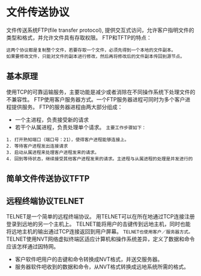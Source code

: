 # 文件传送协议

文件传送系统FTP(file transfer protocol), 提供交互式访问，允许客户指明文件的类型和格式，并允许文件具有存取权限。
FTP和TFTP的特点：
```
这两个协议都是复制整个文件，若要存取一个文件，必须先得到一个本地的文件副本。
如果要修改文件，只能对文件的副本进行修改，然后再将修改后的文件副本传回到源节点。
```

## 基本原理
使用TCP的可靠运输服务，主要功能是减少或者消除在不同操作系统下处理文件的不兼容性。
FTP使用客户服务器方式。一个FTP服务器进程可同时为多个客户进程提供服务。
FTP的服务器进程由两大部分组成：
* 一个主进程，负责接受新的请求
* 若干个从属进程，负责处理单个请求。
`主要工作步骤如下：`
```
1. 打开熟知端口（端口号：21），使得客户进程能够连接上。
2. 等待客户进程发出连接请求
3. 启动从属进程来处理客户进程发来的请求。
4. 回到等待状态，继续接受其他客户进程发来的请求。主进程与从属进程的处理是并发进行的
```

## 简单文件传送协议TFTP
## 远程终端协议TELNET
TELNET是一个简单的远程终端协议。
用TELNET可以在所在地通过TCP连接注册登录到远地的另一个主机上。
TELNET能将用户的击键传到远地主机，同时也能将远地主机的输出通过TCP连接返回到用户屏幕。
`TELNET也使用客户／服务器方式。`
TELNET使用NVT网络虚拟终端区适应计算机和操作系统差异，定义了数据和命令应该怎样通过因特网。
* 客户软件吧用户的击键和命令转换成NVT格式，并送交服务器。
* 服务器软件吧收到的数据和命令，从NVT格式转换成远地系统所需的格式。